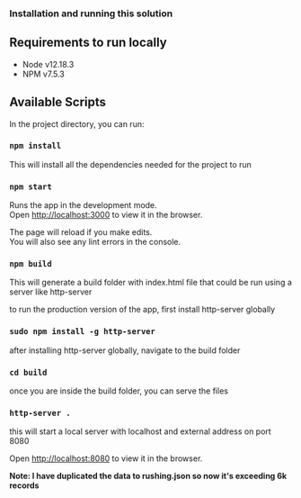 ### Installation and running this solution

## Requirements to run locally

- Node v12.18.3
- NPM v7.5.3

## Available Scripts

In the project directory, you can run:

### `npm install`

This will install all the dependencies needed for the project to run

### `npm start`

Runs the app in the development mode.<br />
Open [http://localhost:3000](http://localhost:3000) to view it in the browser.

The page will reload if you make edits.<br />
You will also see any lint errors in the console.

### `npm build`

This will generate a build folder with index.html file that could be run using a server like http-server

to run the production version of the app, first install http-server globally

### `sudo npm install -g http-server`

after installing http-server globally, navigate to the build folder

### `cd build`

once you are inside the build folder, you can serve the files

### `http-server .`

this will start a local server with localhost and external address on port 8080

Open [http://localhost:8080](http://localhost:8080) to view it in the browser.

**Note: I have duplicated the data to rushing.json so now it's exceeding 6k records**
